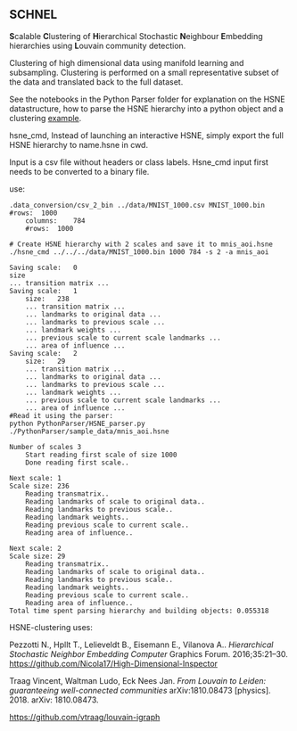 ## SCHNEL
**S**calable **C**lustering of **H**ierarchical Stochastic **N**eighbour **E**mbedding hierarchies using **L**ouvain community detection.

Clustering of high dimensional data using manifold learning and subsampling. Clustering is performed on a small representative subset of the data and translated back to the full dataset.

See the notebooks in the Python Parser folder for explanation on the HSNE datastructure, how to parse the HSNE hierarchy into a python object and a clustering [example](https://github.com/paulderaadt/HSNE-clustering/blob/master/PythonParser/Louvain_clustering_example.ipynb).



hsne_cmd, Instead of launching an interactive HSNE, simply export the full HSNE hierarchy to name.hsne in cwd.

Input is a csv file without headers or class labels. Hsne_cmd input first needs to be converted to a binary file.


use:

	.data_conversion/csv_2_bin ../data/MNIST_1000.csv MNIST_1000.bin
	#rows:	1000
		columns:	784
		#rows:	1000

	# Create HSNE hierarchy with 2 scales and save it to mnis_aoi.hsne
	./hsne_cmd ../../../data/MNIST_1000.bin 1000 784 -s 2 -a mnis_aoi
	
	Saving scale:	0
	size	
	... transition matrix ...	
	Saving scale:	1
		size:	238
		... transition matrix ...
		... landmarks to original data ...
		... landmarks to previous scale ...
		... landmark weights ...
		... previous scale to current scale landmarks ...
		... area of influence ...
	Saving scale:	2
		size:	29
		... transition matrix ...
		... landmarks to original data ...
		... landmarks to previous scale ...
		... landmark weights ...
		... previous scale to current scale landmarks ...
		... area of influence ...
	#Read it using the parser:
	python PythonParser/HSNE_parser.py ./PythonParser/sample_data/mnis_aoi.hsne

	Number of scales 3
		Start reading first scale of size 1000
		Done reading first scale..

	Next scale: 1
	Scale size: 236
		Reading transmatrix..
		Reading landmarks of scale to original data..
		Reading landmarks to previous scale..
		Reading landmark weights..
		Reading previous scale to current scale..
		Reading area of influence..

	Next scale: 2
	Scale size: 29
		Reading transmatrix..
		Reading landmarks of scale to original data..
		Reading landmarks to previous scale..
		Reading landmark weights..
		Reading previous scale to current scale..
		Reading area of influence..
	Total time spent parsing hierarchy and building objects: 0.055318
	
HSNE-clustering uses:

Pezzotti N., Hpllt T., Lelieveldt B., Eisemann E., Vilanova A.. _Hierarchical Stochastic Neighbor Embedding Computer_ Graphics Forum. 2016;35:21–30.
https://github.com/Nicola17/High-Dimensional-Inspector

Traag Vincent, Waltman Ludo, Eck Nees Jan. _From Louvain to Leiden: guaranteeing well-connected communities_ arXiv:1810.08473 [physics]. 2018. arXiv: 1810.08473.

https://github.com/vtraag/louvain-igraph
